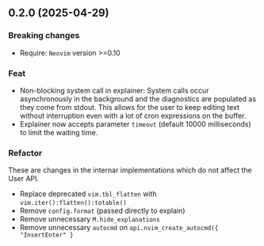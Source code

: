 ## 0.2.0 (2025-04-29)

### Breaking changes
- Require: `Neovim` version >=0.10 

### Feat
- Non-blocking system call in explainer: System calls occur asynchronously in the background and the diagnostics are populated as they come from stdout. This allows for the user to keep editing text without interruption even with a lot of cron expressions on the buffer.
- Explainer now accepts parameter `timeout` (default 10000 milliseconds) to limit the waiting time.

### Refactor
These are changes in the internar implementations which do not affect the User API.

- Replace deprecated `vim.tbl_flatten` with `vim.iter():flatten():totable()`
- Remove `config.format` (passed directly to explain)
- Remove unnecessary `M.hide_explanations`
- Remove unnecessary `autocmd` on `api.nvim_create_autocmd({ "InsertEnter" }`

